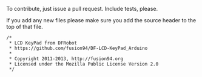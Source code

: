 To contribute, just issue a pull request. Include tests, please. 

If you add any new files please make sure you add the source header to the top of that file.
```
/*
 * LCD KeyPad from DFRobot
 * https://github.com/fusion94/DF-LCD-KeyPad_Arduino
 *
 * Copyright 2011-2013, http://fusion94.org
 * Licensed under the Mozilla Public License Version 2.0
 */